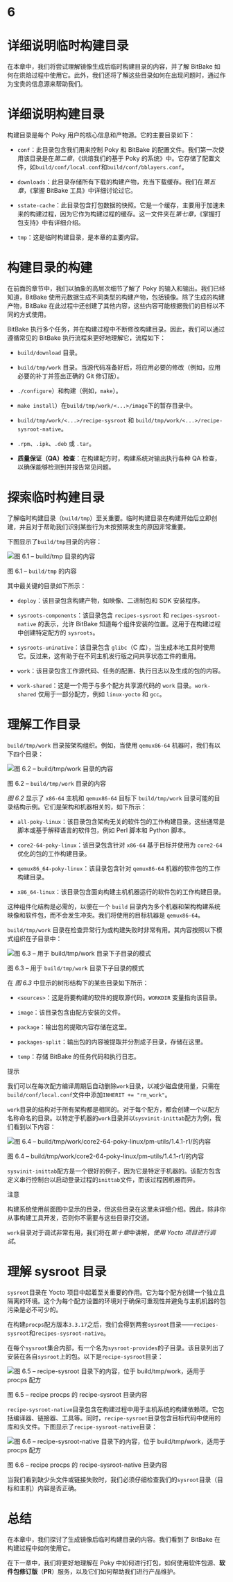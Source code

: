 # 6

# 详细说明临时构建目录

在本章中，我们将尝试理解镜像生成后临时构建目录的内容，并了解 BitBake 如何在烘焙过程中使用它。此外，我们还将了解这些目录如何在出现问题时，通过作为宝贵的信息源来帮助我们。

# 详细说明构建目录

构建目录是每个 Poky 用户的核心信息和产物源。它的主要目录如下：

+   `conf`：此目录包含我们用来控制 Poky 和 BitBake 的配置文件。我们第一次使用该目录是在*第二章*，《烘焙我们的基于 Poky 的系统》中。它存储了配置文件，如`build/conf/local.conf`和`build/conf/bblayers.conf`。

+   `downloads`：此目录存储所有下载的构建产物，充当下载缓存。我们在*第五章*，《掌握 BitBake 工具》中详细讨论过它。

+   `sstate-cache`：此目录包含打包数据的快照。它是一个缓存，主要用于加速未来的构建过程，因为它作为构建过程的缓存。这一文件夹在*第七章*，《掌握打包支持》中有详细介绍。

+   `tmp`：这是临时构建目录，是本章的主要内容。

# 构建目录的构建

在前面的章节中，我们以抽象的高层次细节了解了 Poky 的输入和输出。我们已经知道，BitBake 使用元数据生成不同类型的构建产物，包括镜像。除了生成的构建产物，BitBake 在此过程中还创建了其他内容，这些内容可能根据我们的目标以不同的方式使用。

BitBake 执行多个任务，并在构建过程中不断修改构建目录。因此，我们可以通过遵循常见的 BitBake 执行流程来更好地理解它，流程如下：

+   `build/download` 目录。

+   `build/tmp/work` 目录。当源代码准备好后，将应用必要的修改（例如，应用必要的补丁并签出正确的 Git 修订版）。

+   `./configure`）和构建（例如，`make`）。

+   `make install`）在`build/tmp/work/<...>/image`下的暂存目录中。

+   `build/tmp/work/<...>/recipe-sysroot` 和 `build/tmp/work/<...>/recipe-sysroot-native`。

+   `.rpm`、`.ipk`、`.deb` 或 `.tar`。

+   **质量保证（QA）检查**：在构建配方时，构建系统对输出执行各种 QA 检查，以确保能够检测到并报告常见问题。

# 探索临时构建目录

了解临时构建目录（`build/tmp`）至关重要。临时构建目录在构建开始后立即创建，并且对于帮助我们识别某些行为未按预期发生的原因非常重要。

下图显示了`build/tmp`目录的内容：

![图 6.1 – build/tmp 目录的内容](img/Figure_6.1_B19361.jpg)

图 6.1 – `build/tmp` 的内容

其中最关键的目录如下所示：

+   `deploy`：该目录包含构建产物，如映像、二进制包和 SDK 安装程序。

+   `sysroots-components`：该目录包含 `recipes-sysroot` 和 `recipes-sysroot-native` 的表示，允许 BitBake 知道每个组件安装的位置。这用于在构建过程中创建特定配方的 `sysroots`。

+   `sysroots-uninative`：该目录包含 `glibc`（C 库），当生成本地工具时使用它。反过来，这有助于在不同主机发行版之间共享状态工件的重用。

+   `work`：该目录包含工作源代码、任务的配置、执行日志以及生成的包的内容。

+   `work-shared`：这是一个用于与多个配方共享源代码的 `work` 目录。`work-shared` 仅用于一部分配方，例如 `linux-yocto` 和 `gcc`。

# 理解工作目录

`build/tmp/work` 目录按架构组织。例如，当使用 `qemux86-64` 机器时，我们有以下四个目录：

![图 6.2 – `build/tmp/work` 目录的内容](img/Figure_6.2_B19361.jpg)

图 6.2 – `build/tmp/work` 目录的内容

*图 6.2* 显示了 `x86-64` 主机和 `qemux86-64` 目标下 `build/tmp/work` 目录可能的目录结构示例。它们是架构和机器相关的，如下所示：

+   `all-poky-linux`：该目录包含架构无关的软件包的工作构建目录。这些通常是脚本或基于解释语言的软件包，例如 Perl 脚本和 Python 脚本。

+   `core2-64-poky-linux`：该目录包含针对 `x86-64` 基于目标并使用为 `core2-64` 优化的包的工作构建目录。

+   `qemux86_64-poky-linux`：该目录包含针对 `qemux86-64` 机器的软件包的工作构建目录。

+   `x86_64-linux`：该目录包含面向构建主机机器运行的软件包的工作构建目录。

这种组件化结构是必需的，以便在一个 `build` 目录内为多个机器和架构构建系统映像和软件包，而不会发生冲突。我们将使用的目标机器是 `qemux86-64`。

`build/tmp/work` 目录在检查异常行为或构建失败时非常有用。其内容按照以下模式组织在子目录中：

![图 6.3 – 用于 `build/tmp/work` 目录下子目录的模式](img/Figure_6.3_B19361.jpg)

图 6.3 – 用于 `build/tmp/work` 目录下子目录的模式

在 *图 6.3* 中显示的树形结构下的某些目录如下所示：

+   `<sources>`：这是将要构建的软件的提取源代码。`WORKDIR` 变量指向该目录。

+   `image`：该目录包含由配方安装的文件。

+   `package`：输出包的提取内容存储在这里。

+   `packages-split`：输出包的内容被提取并分割成子目录，存储在这里。

+   `temp`：存储 BitBake 的任务代码和执行日志。

提示

我们可以在每次配方编译周期后自动删除`work`目录，以减少磁盘使用量，只需在`build/conf/local.conf`文件中添加`INHERIT += "rm_work"`。

`work`目录的结构对于所有架构都是相同的。对于每个配方，都会创建一个以配方名称命名的目录。以特定于机器的`work`目录并以`sysvinit-inittab`配方为例，我们看到以下内容：

![图 6.4 – build/tmp/work/core2-64-poky-linux/pm-utils/1.4.1-r1/的内容](img/Figure_6.4_B19361.jpg)

图 6.4 – build/tmp/work/core2-64-poky-linux/pm-utils/1.4.1-r1/的内容

`sysvinit-inittab`配方是一个很好的例子，因为它是特定于机器的。该配方包含定义串行控制台以启动登录过程的`inittab`文件，而该过程因机器而异。

注意

构建系统使用前面图中显示的目录，但这些目录在这里未详细介绍。因此，除非你从事构建工具开发，否则你不需要与这些目录打交道。

`work`目录对于调试非常有用，我们将在*第十章*中讲解，*使用 Yocto 项目进行调试*。

# 理解 sysroot 目录

`sysroot`目录在 Yocto 项目中起着至关重要的作用。它为每个配方创建一个独立且隔离的环境。这个为每个配方设置的环境对于确保可重现性并避免与主机机器的包污染是必不可少的。

在构建`procps`配方版本`3.3.17`之后，我们会得到两套`sysroot`目录——`recipes-sysroot`和`recipes-sysroot-native`。

在每个`sysroot`集合内部，有一个名为`sysroot-provides`的子目录。该目录列出了安装在各自`sysroot`上的包。以下是`recipe-sysroot`目录：

![图 6.5 – recipe-sysroot 目录下的内容，位于 build/tmp/work，适用于 procps 配方](img/Figure_6.5_B19361.jpg)

图 6.5 – recipe procps 的 recipe-sysroot 目录内容

`recipe-sysroot-native`目录包含在构建过程中用于主机系统的构建依赖项。它包括编译器、链接器、工具等。同时，`recipe-sysroot`目录包含目标代码中使用的库和头文件。下图显示了`recipe-sysroot-native`目录：

![图 6.6 – recipe-sysroot-native 目录下的内容，位于 build/tmp/work，适用于 procps 配方](img/Figure_6.6_B19361.jpg)

图 6.6 – recipe procps 的 recipe-sysroot-native 目录内容

当我们看到缺少头文件或链接失败时，我们必须仔细检查我们的`sysroot`目录（目标和主机）内容是否正确。

# 总结

在本章中，我们探讨了生成镜像后临时构建目录的内容。我们看到了 BitBake 在构建过程中如何使用它。

在下一章中，我们将更好地理解在 Poky 中如何进行打包，如何使用软件包源、**软件包修订版**（**PR**）服务，以及它们如何帮助我们进行产品维护。
